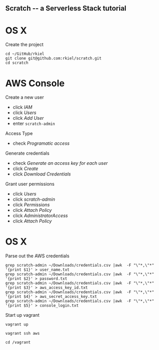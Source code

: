 ## Scratch -- a Serverless Stack tutorial

# OS X

Create the project

```unix
cd ~/GitHub/rkiel
git clone git@github.com:rkiel/scratch.git
cd scratch
```

# AWS Console

Create a new user

* click *IAM*
* click *Users*
* click *Add User*
* enter `scratch-admin`

Access Type
* check *Programatic access*

Generate credentials

* check *Generate an access key for each user*
* click *Create*
* click *Download Credentials*

Grant user permissions

* click *Users*
* click *scratch-admin*
* click *Permissions*
* click *Attach Policy*
* click *AdministratorAccess*
* click *Attach Policy*

# OS X

Parse out the AWS credentials

```unix
grep scratch-admin ~/Downloads/credentials.csv |awk  -F "\"*,\"*" '{print $1}' > user_name.txt
grep scratch-admin ~/Downloads/credentials.csv |awk  -F "\"*,\"*" '{print $2}' > password.txt
grep scratch-admin ~/Downloads/credentials.csv |awk  -F "\"*,\"*" '{print $3}' > aws_access_key_id.txt
grep scratch-admin ~/Downloads/credentials.csv |awk  -F "\"*,\"*" '{print $4}' > aws_secret_access_key.txt
grep scratch-admin ~/Downloads/credentials.csv |awk  -F "\"*,\"*" '{print $5}' > console_login.txt
```

Start up vagrant

```unix
vagrant up

vagrant ssh aws

cd /vagrant
```


